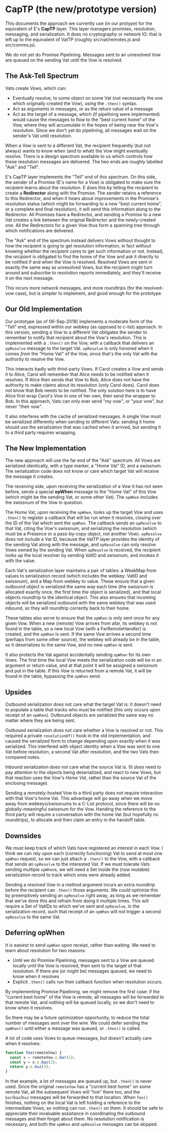 # CapTP (the new/prototype version)

This documents the approach we currently use (in our protype) for the
equivalent of E's **CapTP** layer. This layer managers promises, resolution,
messaging, and serialization. It does no cryptography or network IO: that is
left up to the equivalent of VatTP (roughly src/vat/remotes.js and
src/comms.js).

We do not yet do Promise Pipelining. Messages sent to an unresolved Vow are
queued on the sending Vat until the Vow is resolved.

## The Ask-Tell Spectrum

Vats create Vows, which can:

* Eventually resolve, to some object on some Vat (not necessarily the one
  which originally created the Vow), using the ``.then()`` syntax.
* Act as arguments in messages, or as the return value of a message
* Act as the target of a message, which (if pipelining were implemented)
  would cause the messages to flow to the "best current home" of the Vow,
  where they will accumulate in the hopes of being near the Vow's resolution.
  Since we don't yet do pipelining, all messages wait on the sender's Vat
  until resolution.

When a Vow is sent to a different Vat, the recipient frequently (but not
always) wants to know when (and to what) the Vow might eventually resolve.
There is a design spectrum available to us which controls how these
resolution messages are delivered. The two ends are roughly labelled "Ask"
and "Tell".

E's CapTP layer implements the "Tell" end of this spectrum. On this side, the
sender of a Promise (E's name for a Vow) is obligated to make sure the
recipient learns about the resolution. E does this by telling the recipient
to create a **Redirector** along with the Promise. The sender retains a
reference to this Redirector, and when it hears about improvements in the
Promise's resolution status (which might be forwarding to a new "best current
home", or a complete and final resolution), it will send this information
along to the Redirector. All Promises have a Redirector, and sending a
Promise to a new Vat creates a link between the original Redirector and the
newly-created one. All the Redirectors for a given Vow thus form a spanning
tree through which notifications are delivered.

The "Ask" end of the spectrum instead delivers Vows without thought to how
the recipient is going to get resolution information, in fact without knowing
whether the recipient cares to get such information or not. Instead, the
*recipient* is obligated to find the home of the Vow and ask it directly to
be notified if and when the Vow is resolved. Resolved Vows are sent in
exactly the same way as unresolved Vows, but the recipient might turn around
and subscribe to resolution reports immediately, and they'll receive it on
the next message.

This incurs more network messages, and more roundtrips (for the resolved-vow
case), but is simpler to implement, and good enough for the prototype.

## Our Old Implementation

Our prototype (as of 06-Sep-2018) implements a moderate form of the "Tell"
end, expressed within our webkey (as opposed to c-list) approach. In this
version, sending a Vow to a different Vat obligates the sender to remember to
notify that recipient about the Vow's resolution. This is implemented with a
``.then()`` on the Vow, with a callback that delivers an ``opResolve``
message to the target Vat. ``opResolve`` is only honored when it comes *from*
the "Home Vat" of the Vow, since that's the only Vat with the authority to
resolve the Vow.

This interacts badly with third-party Vows. If Carol creates a Vow and sends
it to Alice, Carol will remember that Alice needs to be notified when it
resolves. If Alice then sends that Vow to Bob, Alice does not have the
authority to make claims about its resolution (only Carol does). Carol does
not know that Bob needs to be notified. The only solution here is to have
Alice first wrap Carol's Vow in one of her own, then send the wrapper to Bob.
In this approach, Vats can only ever send "my vow", or "your vow", but never
"their vow".

It also interferes with the cache of serialized messages. A single Vow must
be serialized differently when sending to different Vats: sending it home
should use the serialization that was cached when it arrived, but sending it
to a third party requires wrapping.

## The New Implementation

The new approach will use the far end of the "Ask" spectrum. All Vows are
serialized identically, with a type marker, a "Home Vat" ID, and a swissnum.
The serialization code does not know or care which target Vat will receive
the message it creates.

The receiving side, upon receiving the serialization of a Vow it has not seen
before, sends a special **opWhen** message to the "Home Vat" of this Vow
(which might be the sending Vat, or some other Vat). The ``opWhen`` includes
the swissnum of the Vow in question.

The Home Vat, upon receiving the ``opWhen``, looks up the target Vow and uses
`.then()` to register a callback that will be run when it resolves, closing
over the ID of the Vat which sent the ``opWhen``. The callback sends an
``opResolve`` to that Vat, citing the Vow's swissnum, and serializing the
resolution (which must be a Presence or a pass-by-copy object, not another
Vow). ``opResolve`` does not include a Vat ID, because the VatTP layer
provides the identity of the sending Vat along with the message, and
``opResolve`` can only resolve Vows owned by the sending Vat. When
``opResolve`` is received, the recipient looks up the local resolver by
sending VatID and swissnum, and invokes it with the value.

Each Vat's serialization layer maintains a pair of tables: a WeakMap from
values to serialization record (which includes the webkey: VatID and
swissnum), and a Map from webkey to value. These ensure that a given outbound
object is serialized the same way each time (the swissnum is allocated
exactly once, the first time the object is serialized), and that local
objects roundtrip to the identical object. This also ensures that incoming
objects will be serialized outbound with the same webkey that was used
inbound, so they will roundtrip correctly back to their home.

These tables also serve to ensure that the ``opWhen`` is only sent once for
any given Vow. When a new (remote) Vow arrives from afar, its webkey is not
found in the table, so a new local Vow (with a FarRemoteHandler) is created,
and the ``opWhen`` is sent. If the same Vow arrives a second time (perhaps
from some other source), the webkey will already be in the table, so it
deserializes to the same Vow, and no new ``opWhen`` is sent.

It also protects the Vat against accidentally sending ``opWhen`` for its own
Vows. The first time the local Vow meets the serialization code will be in an
argument or return value, and at that point it will be assigned a swissnum
and put in the table. If this Vow is returned from a remote Vat, it will be
found in the table, bypassing the ``opWhen`` send.

## Upsides

Outbound serialization does not care what the target Vat is: it doesn't need
to populate a table that tracks who must be notified (this only occurs upon
receipt of an ``opWhen``). Outbound objects are serialized the same way no
matter where they are being sent.

Outbound serialization does not care whether a Vow is resolved or not. This
required a private ``resolutionOf()`` hook in the old implementation, and
caused the serialized form to change depending upon exactly when it was
serialized. This interfered with object identity when a Vow was sent to one
Vat before resolution, a second Vat after resolution, and the two Vats then
compared notes.

Inbound serialization does not care what the source Vat is. (It *does* need
to pay attention to the objects being deserialized, and react to new Vows,
but that reaction uses the Vow's *Home Vat*, rather than the source Vat of
the enclosing message).

Sending a remotely-hosted Vow to a third party does not require interaction
with that Vow's home Vat. This advantage will go away when we move away from
webkeys/swissnums to a C-List protocol, since there will be no
globally-meaningful swissnum for the Vow. Handing the reference to the third
party will require a conversation with the home Vat (but hopefully no
roundtrips), to allocate and then claim an entry in the handoff table.

## Downsides

We must keep track of which Vats have registered an interest in each Vow. I
think we can rely upon each (correctly functioning) Vat to send at most one
``opWhen`` request, so we can just attach a ``.then()`` to the Vow, with a
callback that sends an ``opResolve`` to the interested Vat. If we must
tolerate Vats sending multiple ``opWhen``s, we will need a Set inside the
(now mutable) serialization record to track which ones were already added.

Sending a resolved Vow in a method argument incurs an extra roundtrip before
the recipient can ``.then()`` those arguments. We could optimize this by
preemptively sending an ``opResolve`` right away, as long as we remember that
we've done this and refrain from doing it multiple times. This will require a
Set of VatIDs to which we've sent and ``opResolve``, in the serialization
record, such that receipt of an ``opWhen`` will not trigger a second
``opResolve`` to the same Vat.

## Deferring opWhen

It is easiest to send ``opWhen`` upon receipt, rather than waiting. We need
to learn about resolution for two reasons:

* Until we do Promise Pipelining, messages sent to a Vow are queued locally
  until the Vow is resolved, then sent to the target of that resolution. If
  there are (or might be) messages queued, we need to know when it resolves
* Explicit ``.then()`` calls run their callback function when resolution
  occurs.

By implementing Promise Pipelining, we might remove the first case: if the
"current best home" of the Vow is remote, all messages will be forwarded to
that remote Vat, and nothing will be queued locally, so we don't need to know
when it resolves.

So there may be a future optimization opportunity, to reduce the total number
of messages sent over the wire. We could defer sending the ``opWhen()`` until
either a message was queued, or ``.then()`` is called.

A lot of code uses Vows to queue messages, but doesn't actually care when it
resolves:

```javascript
function foo(remoteVow) {
  const x = remoteVow.e.bar(1);
  const y = x.e.baz(2);
  return y.e.buz(3);
}
```

In that example, a lot of messages are queued up, but ``.then()`` is never
used. Since the original ``remoteVow`` has a "current best home" on some
remote Vat, all the subsequent Vows will "live" there too, and the
``bar``/``baz``/``buz`` messages will be forwarded to that location. When
``foo()`` finishes, nothing on the local Vat is left holding a reference to
the intermediate Vows, so nothing can run ``.then()`` on them. It should be
safe to appreciate their invaluable assistance in coordinating the outbound
messages and then forget about them. No resolution notification is necessary,
and both the ``opWhen`` and ``opResolve`` messages can be skipped.
